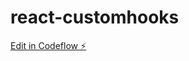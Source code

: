 # react-customhooks

[Edit in Codeflow ⚡️](https://stackblitz.com/~/github.com/AnabelCastilloG/react-customhooks)